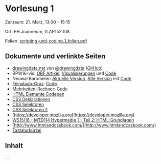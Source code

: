Vorlesung 1
===========

Zeitraum: 21. März, 13:00 - 15:15

Ort: FH Joanneum, G.AP152.108

Folien: [scripting-und-coding_1_folien.pdf](scripting-und-coding_1_folien.pdf)


Dokumente und verlinkte Seiten
------------------------------

 - [drawingdata.net](https://drawingdata.net/) von [@drawingdata](https://twitter.com/drawingdata) ([GitHub](https://www.github.com/ginseng666))
 - BPW16-vis: [ORF Artikel](http://steiermark.orf.at/news/stories/2813211), [Visualisierungen](https://petertheone.github.io/bpw16-vis/) und [Code](https://github.com/PeterTheOne/bpw16-vis)
 - Neuwal Barometer: [Aktuelle Version](https://neuwal.com/barometer/profile.php?b=11&p=1), [Alte Version](https://neuwal.github.io/barometer/) mit [Code](https://github.com/neuwal/barometer)
 - [Feinstaub-Graz](http://feinstaub-graz.at/): [Code](https://github.com/PPOE/feinstaub-meter).
 - [Mehrheiten-Rechner](http://mehrheiten-rechner.at/): [Code](https://github.com/PeterTheOne/mehrheiten-rechner)
 - [HTML Elemente Codepen](https://codepen.io/PeterTheOne/pen/oqZbPg)
 - [CSS Deklarationen](https://codepen.io/PeterTheOne/pen/xWqYog)
 - [CSS Selektoren](https://codepen.io/PeterTheOne/pen/ZxeOzQ)
 - [CSS Selektoren 2](https://codepen.io/PeterTheOne/pen/JLWXJX)
 - [https://developer.mozilla.org](https://developer.mozilla.org)
 - [WS15/16 - MTD114 Hypermedia 1 - Teil 2: HTML-Grundlagen](https://www.youtube.com/watch?v=m9VmKANwHO8)
 - [http://www.htmlandcssbook.com/](http://www.htmlandcssbook.com/)
 - [Tastaturkürzel](Tastaturkuerzel.md)



Inhalt
-------

...

